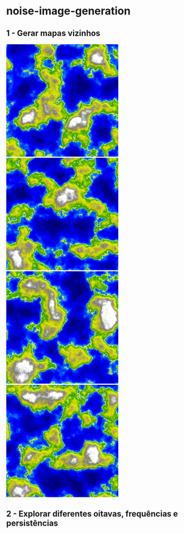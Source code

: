 # noise-image-generation

## 1 - Gerar mapas vizinhos
![](https://github.com/RayanaRM/noise-image-generation/blob/main/map_part2.bmp) ![alt text](https://github.com/RayanaRM/noise-image-generation/blob/main/map_part5.bmp)
![](https://github.com/RayanaRM/noise-image-generation/blob/main/map_part1.bmp) ![alt text](https://github.com/RayanaRM/noise-image-generation/blob/main/map_part3.bmp)

## 2 - Explorar diferentes oitavas, frequências e persistências
